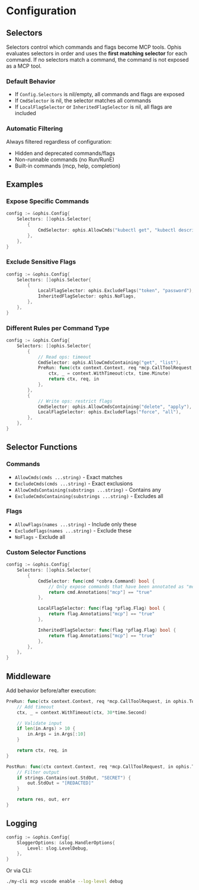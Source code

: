 # Configuration

## Selectors

Selectors control which commands and flags become MCP tools. Ophis evaluates selectors in order and uses the **first matching selector** for each command. If no selectors match a command, the command is not exposed as a MCP tool.

### Default Behavior

- If `Config.Selectors` is nil/empty, all commands and flags are exposed
- If `CmdSelector` is nil, the selector matches all commands
- If `LocalFlagSelector` or `InheritedFlagSelector` is nil, all flags are included

### Automatic Filtering

Always filtered regardless of configuration:

- Hidden and deprecated commands/flags
- Non-runnable commands (no Run/RunE)
- Built-in commands (mcp, help, completion)

## Examples

### Expose Specific Commands

```go
config := &ophis.Config{
    Selectors: []ophis.Selector{
        {
            CmdSelector: ophis.AllowCmds("kubectl get", "kubectl describe"),
        },
    },
}
```

### Exclude Sensitive Flags

```go
config := &ophis.Config{
    Selectors: []ophis.Selector{
        {
            LocalFlagSelector: ophis.ExcludeFlags("token", "password"),
            InheritedFlagSelector: ophis.NoFlags,
        },
    },
}
```

### Different Rules per Command Type

```go
config := &ophis.Config{
    Selectors: []ophis.Selector{
        {
            // Read ops: timeout
            CmdSelector: ophis.AllowCmdsContaining("get", "list"),
            PreRun: func(ctx context.Context, req *mcp.CallToolRequest, in ophis.ToolInput) (context.Context, *mcp.CallToolRequest, ophis.ToolInput) {
                ctx, _ = context.WithTimeout(ctx, time.Minute)
                return ctx, req, in
            },
        },
        {
            // Write ops: restrict flags
            CmdSelector: ophis.AllowCmdsContaining("delete", "apply"),
            LocalFlagSelector: ophis.ExcludeFlags("force", "all"),
        },
    },
}
```

## Selector Functions

### Commands

- `AllowCmds(cmds ...string)` - Exact matches
- `ExcludeCmds(cmds ...string)` - Exact exclusions
- `AllowCmdsContaining(substrings ...string)` - Contains any
- `ExcludeCmdsContaining(substrings ...string)` - Excludes all

### Flags

- `AllowFlags(names ...string)` - Include only these
- `ExcludeFlags(names ...string)` - Exclude these
- `NoFlags` - Exclude all

### Custom Selector Functions

```go
config := &ophis.Config{
    Selectors: []ophis.Selector{
        {
            CmdSelector: func(cmd *cobra.Command) bool {
                // Only expose commands that have been annotated as "mcp"
                return cmd.Annotations["mcp"] == "true"
            },

            LocalFlagSelector: func(flag *pflag.Flag) bool {
                return flag.Annotations["mcp"] == "true"
            },

            InheritedFlagSelector: func(flag *pflag.Flag) bool {
                return flag.Annotations["mcp"] == "true"
            },
        },
    },
}
```

## Middleware

Add behavior before/after execution:

```go
PreRun: func(ctx context.Context, req *mcp.CallToolRequest, in ophis.ToolInput) (context.Context, *mcp.CallToolRequest, ophis.ToolInput) {
    // Add timeout
    ctx, _ = context.WithTimeout(ctx, 30*time.Second)

    // Validate input
    if len(in.Args) > 10 {
        in.Args = in.Args[:10]
    }

    return ctx, req, in
}

PostRun: func(ctx context.Context, req *mcp.CallToolRequest, in ophis.ToolInput, res *mcp.CallToolResult, out ophis.ToolOutput, err error) (*mcp.CallToolResult, ophis.ToolOutput, error) {
    // Filter output
    if strings.Contains(out.StdOut, "SECRET") {
        out.StdOut = "[REDACTED]"
    }

    return res, out, err
}
```

## Logging

```go
config := &ophis.Config{
    SloggerOptions: &slog.HandlerOptions{
        Level: slog.LevelDebug,
    },
}
```

Or via CLI:

```bash
./my-cli mcp vscode enable --log-level debug
```
